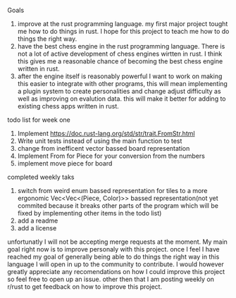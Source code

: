 Goals 
1. improve at the rust programming language. my first major project tought me how to do things in rust. I hope for this project to teach me how to do things the right way.
2. have the best chess engine in the rust programming language. There is not a lot of active development of chess engines wirtten in rust. I think this gives me a reasonable chance of becoming the best chess engine written in rust.
3. after the engine itself is reasonably powerful I want to work on making this easier to integrate with other programs, this will mean implementing a plugin system to create personalities and change adjust difficulty as well as improving on evalution data.
   this will make it better for adding to existing chess apps written in rust.

todo list for week one
1.	Implement https://doc.rust-lang.org/std/str/trait.FromStr.html
2.	Write unit tests instead of using the main function to test
3.	change from inefficent vector bassed board representation
4.	Implement From<u8> for Piece for your conversion from the numbers
5.	implement move piece for board

completed weekly taks
1. switch from weird enum bassed representation for tiles to a more ergonomic Vec<Vec<(Piece, Color)>> bassed representation(not yet commited because it breaks other parts of the program which will be fixed by implementing other items in the todo list)
2. add a readme
3. add a license


unfortunatly I will not be accepting merge requests at the moment. My main goal right now is to improve personaly with this project. once I feel I have reached my goal of generally being able to do things the right way in this language I will open in up 
to the community to contribute. I would however greatly appreciate any recomendations on how I could improve this project so feel free to open up an issue. other then that I am posting weekly on r/rust to get feedback on how to improve this project. 
